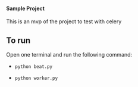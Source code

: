 #### Sample Project


This is an mvp of the project to test with celery


## To run


Open one terminal and run the following command:

- `python beat.py`

- `python worker.py`
